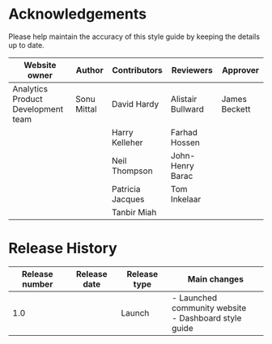# Acknowledgements

Please help maintain the accuracy of this style guide by keeping the details up to date.

<!-- // cSpell:disable -->

| Website owner                      | Author      | Contributors     | Reviewers         | Approver      |
| ---------------------------------- | ----------- | ---------------- | ----------------- | ------------- |
| Analytics Product Development team | Sonu Mittal | David Hardy      | Alistair Bullward | James Beckett |
|                                    |             | Harry Kelleher   | Farhad Hossen     |               |
|                                    |             | Neil Thompson    | John-Henry Barac  |               |
|                                    |             | Patricia Jacques | Tom Inkelaar      |               |
|                                    |             | Tanbir Miah      |                   |               |

<!-- /* cSpell:enable */ -->

# Release History

| Release number | Release date | Release type | Main changes                                             |
| -------------- | ------------ | ------------ | -------------------------------------------------------- |
| 1.0            |              | Launch       | - Launched community website <br> - Dashboard style guide|